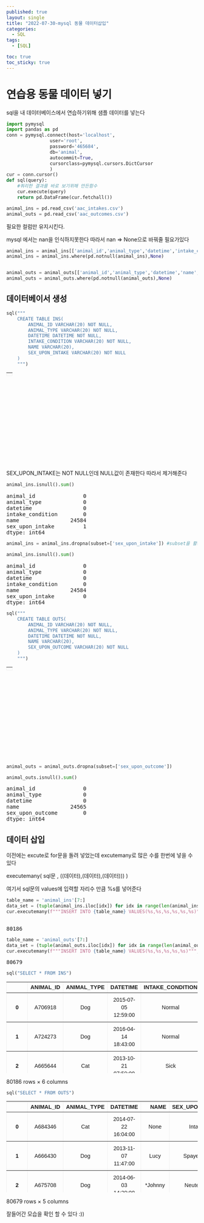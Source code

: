 ```yaml
---
published: true
layout: single
title: "2022-07-30-mysql 동물 데이터삽입"
categories:
  - SQL
tags:
  - [SQL]

toc: true
toc_sticky: true
---
```



<head>
  <style>
    table.dataframe {
      white-space: normal;
      width: 100%;
      height: 240px;
      display: block;
      overflow: auto;
      font-family: Arial, sans-serif;
      font-size: 0.9rem;
      line-height: 20px;
      text-align: center;
      border: 0px !important;
    }

    table.dataframe th {
      text-align: center;
      font-weight: bold;
      padding: 8px;
    }

    table.dataframe td {
      text-align: center;
      padding: 8px;
    }

    table.dataframe tr:hover {
      background: #b8d1f3; 
    }

    .output_prompt {
      overflow: auto;
      font-size: 0.9rem;
      line-height: 1.45;
      border-radius: 0.3rem;
      -webkit-overflow-scrolling: touch;
      padding: 0.8rem;
      margin-top: 0;
      margin-bottom: 15px;
      font: 1rem Consolas, "Liberation Mono", Menlo, Courier, monospace;
      color: $code-text-color;
      border: solid 1px $border-color;
      border-radius: 0.3rem;
      word-break: normal;
      white-space: pre;
    }

  .dataframe tbody tr th:only-of-type {
      vertical-align: middle;
  }

  .dataframe tbody tr th {
      vertical-align: top;
  }

  .dataframe thead th {
      text-align: center !important;
      padding: 8px;
  }

  .page__content p {
      margin: 0 0 0px !important;
  }

  .page__content p > strong {
    font-size: 0.8rem !important;
  }

  </style>
</head>


# 연습용 동물 데이터 넣기


sql을 내 데이터베이스에서 연습하기위해 샘플 데이터를 넣는다



```python
import pymysql
import pandas as pd
conn = pymysql.connect(host='localhost',
                user='root',
                password='465684',
                db='animal',
                autocommit=True,
                cursorclass=pymysql.cursors.DictCursor
                )
cur = conn.cursor()
def sql(query):
    #쿼리한 결과를 바로 보기위해 만든함수
    cur.execute(query)
    return pd.DataFrame(cur.fetchall())
```


```python
animal_ins = pd.read_csv('aac_intakes.csv')
animal_outs = pd.read_csv('aac_outcomes.csv')
```

필요한 컬럼만 유지시킨다.

mysql 에서는 nan을 인식하지못한다 따라서 nan => None으로 바꿔줄 필요가있다



```python
animal_ins = animal_ins[['animal_id','animal_type','datetime','intake_condition','name','sex_upon_intake']]
animal_ins = animal_ins.where(pd.notnull(animal_ins),None)


animal_outs = animal_outs[['animal_id','animal_type','datetime','name','sex_upon_outcome']]
animal_outs = animal_outs.where(pd.notnull(animal_outs),None)
```

## 데이터베이서 생성



```python
sql("""
    CREATE TABLE INS(
        ANIMAL_ID VARCHAR(20) NOT NULL,
        ANIMAL_TYPE VARCHAR(20) NOT NULL,
        DATETIME DATETIME NOT NULL,
        INTAKE_CONDITION VARCHAR(20) NOT NULL,
        NAME VARCHAR(20),
        SEX_UPON_INTAKE VARCHAR(20) NOT NULL        
    )
    """)
```

<div>
<style scoped>
    .dataframe tbody tr th:only-of-type {
        vertical-align: middle;
    }

    .dataframe tbody tr th {
        vertical-align: top;
    }

    .dataframe thead th {
        text-align: right;
    }
</style>
<table border="1" class="dataframe">
  <thead>
    <tr style="text-align: right;">
      <th></th>
    </tr>
  </thead>
  <tbody>
  </tbody>
</table>
</div>


SEX_UPON_INTAKE는 NOT NULL인데 NULL값이 존재한다 따라서 제거해준다



```python
animal_ins.isnull().sum()
```

<pre>
animal_id               0
animal_type             0
datetime                0
intake_condition        0
name                24584
sex_upon_intake         1
dtype: int64
</pre>

```python
animal_ins = animal_ins.dropna(subset=['sex_upon_intake']) #subset을 활용하면 그 컬럼에서만 제거가능
```


```python
animal_ins.isnull().sum()
```

<pre>
animal_id               0
animal_type             0
datetime                0
intake_condition        0
name                24584
sex_upon_intake         0
dtype: int64
</pre>

```python
sql("""
    CREATE TABLE OUTS(
        ANIMAL_ID VARCHAR(20) NOT NULL,
        ANIMAL_TYPE VARCHAR(20) NOT NULL,
        DATETIME DATETIME NOT NULL,
        NAME VARCHAR(20),
        SEX_UPON_OUTCOME VARCHAR(20) NOT NULL        
    )
    """)
```

<div>
<style scoped>
    .dataframe tbody tr th:only-of-type {
        vertical-align: middle;
    }

    .dataframe tbody tr th {
        vertical-align: top;
    }

    .dataframe thead th {
        text-align: right;
    }
</style>
<table border="1" class="dataframe">
  <thead>
    <tr style="text-align: right;">
      <th></th>
    </tr>
  </thead>
  <tbody>
  </tbody>
</table>
</div>



```python
animal_outs = animal_outs.dropna(subset=['sex_upon_outcome'])
```


```python
animal_outs.isnull().sum()
```

<pre>
animal_id               0
animal_type             0
datetime                0
name                24565
sex_upon_outcome        0
dtype: int64
</pre>
## 데이터 삽입


이전에는 excute로 for문을 돌려 넣었는데 excutemany로 많은 수를 한번에 넣을 수 있다

executemany( sql문 , ((데이터),(데이터),(데이터))) )

여기서 sql문의 values에 입력할 자리수 만큼 %s를 넣어준다



```python
table_name = 'animal_ins'[7:]     
data_set = (tuple(animal_ins.iloc[idx]) for idx in range(len(animal_ins)))
cur.executemany(f"""INSERT INTO {table_name} VALUES(%s,%s,%s,%s,%s,%s)""",data_set)
    
```

<pre>
80186
</pre>

```python
table_name = 'animal_outs'[7:]     
data_set = (tuple(animal_outs.iloc[idx]) for idx in range(len(animal_outs)))
cur.executemany(f"""INSERT INTO {table_name} VALUES(%s,%s,%s,%s,%s)""",data_set)
```

<pre>
80679
</pre>

```python
sql("SELECT * FROM INS")
```

<div>
<style scoped>
    .dataframe tbody tr th:only-of-type {
        vertical-align: middle;
    }

    .dataframe tbody tr th {
        vertical-align: top;
    }

    .dataframe thead th {
        text-align: right;
    }
</style>
<table border="1" class="dataframe">
  <thead>
    <tr style="text-align: right;">
      <th></th>
      <th>ANIMAL_ID</th>
      <th>ANIMAL_TYPE</th>
      <th>DATETIME</th>
      <th>INTAKE_CONDITION</th>
      <th>NAME</th>
      <th>SEX_UPON_INTAKE</th>
    </tr>
  </thead>
  <tbody>
    <tr>
      <th>0</th>
      <td>A706918</td>
      <td>Dog</td>
      <td>2015-07-05 12:59:00</td>
      <td>Normal</td>
      <td>Belle</td>
      <td>Spayed Female</td>
    </tr>
    <tr>
      <th>1</th>
      <td>A724273</td>
      <td>Dog</td>
      <td>2016-04-14 18:43:00</td>
      <td>Normal</td>
      <td>Runster</td>
      <td>Intact Male</td>
    </tr>
    <tr>
      <th>2</th>
      <td>A665644</td>
      <td>Cat</td>
      <td>2013-10-21 07:59:00</td>
      <td>Sick</td>
      <td>None</td>
      <td>Intact Female</td>
    </tr>
    <tr>
      <th>3</th>
      <td>A682524</td>
      <td>Dog</td>
      <td>2014-06-29 10:38:00</td>
      <td>Normal</td>
      <td>Rio</td>
      <td>Neutered Male</td>
    </tr>
    <tr>
      <th>4</th>
      <td>A743852</td>
      <td>Dog</td>
      <td>2017-02-18 12:46:00</td>
      <td>Normal</td>
      <td>Odin</td>
      <td>Neutered Male</td>
    </tr>
    <tr>
      <th>...</th>
      <td>...</td>
      <td>...</td>
      <td>...</td>
      <td>...</td>
      <td>...</td>
      <td>...</td>
    </tr>
    <tr>
      <th>80181</th>
      <td>A769067</td>
      <td>Dog</td>
      <td>2018-03-29 18:20:00</td>
      <td>Aged</td>
      <td>None</td>
      <td>Spayed Female</td>
    </tr>
    <tr>
      <th>80182</th>
      <td>A768934</td>
      <td>Dog</td>
      <td>2018-03-27 14:27:00</td>
      <td>Normal</td>
      <td>None</td>
      <td>Intact Male</td>
    </tr>
    <tr>
      <th>80183</th>
      <td>A769064</td>
      <td>Other</td>
      <td>2018-03-29 17:13:00</td>
      <td>Normal</td>
      <td>None</td>
      <td>Unknown</td>
    </tr>
    <tr>
      <th>80184</th>
      <td>A675680</td>
      <td>Dog</td>
      <td>2014-03-31 18:10:00</td>
      <td>Normal</td>
      <td>Draco</td>
      <td>Neutered Male</td>
    </tr>
    <tr>
      <th>80185</th>
      <td>A680949</td>
      <td>Dog</td>
      <td>2014-06-10 11:53:00</td>
      <td>Normal</td>
      <td>Lolo</td>
      <td>Intact Male</td>
    </tr>
  </tbody>
</table>
<p>80186 rows × 6 columns</p>
</div>



```python
sql("SELECT * FROM OUTS")
```

<div>
<style scoped>
    .dataframe tbody tr th:only-of-type {
        vertical-align: middle;
    }

    .dataframe tbody tr th {
        vertical-align: top;
    }

    .dataframe thead th {
        text-align: right;
    }
</style>
<table border="1" class="dataframe">
  <thead>
    <tr style="text-align: right;">
      <th></th>
      <th>ANIMAL_ID</th>
      <th>ANIMAL_TYPE</th>
      <th>DATETIME</th>
      <th>NAME</th>
      <th>SEX_UPON_OUTCOME</th>
    </tr>
  </thead>
  <tbody>
    <tr>
      <th>0</th>
      <td>A684346</td>
      <td>Cat</td>
      <td>2014-07-22 16:04:00</td>
      <td>None</td>
      <td>Intact Male</td>
    </tr>
    <tr>
      <th>1</th>
      <td>A666430</td>
      <td>Dog</td>
      <td>2013-11-07 11:47:00</td>
      <td>Lucy</td>
      <td>Spayed Female</td>
    </tr>
    <tr>
      <th>2</th>
      <td>A675708</td>
      <td>Dog</td>
      <td>2014-06-03 14:20:00</td>
      <td>*Johnny</td>
      <td>Neutered Male</td>
    </tr>
    <tr>
      <th>3</th>
      <td>A680386</td>
      <td>Dog</td>
      <td>2014-06-15 15:50:00</td>
      <td>Monday</td>
      <td>Neutered Male</td>
    </tr>
    <tr>
      <th>4</th>
      <td>A683115</td>
      <td>Other</td>
      <td>2014-07-07 14:04:00</td>
      <td>None</td>
      <td>Unknown</td>
    </tr>
    <tr>
      <th>...</th>
      <td>...</td>
      <td>...</td>
      <td>...</td>
      <td>...</td>
      <td>...</td>
    </tr>
    <tr>
      <th>80674</th>
      <td>A769131</td>
      <td>Dog</td>
      <td>2018-04-03 18:22:00</td>
      <td>Bella</td>
      <td>Spayed Female</td>
    </tr>
    <tr>
      <th>80675</th>
      <td>A665594</td>
      <td>Dog</td>
      <td>2018-04-03 18:18:00</td>
      <td>Fifi</td>
      <td>Spayed Female</td>
    </tr>
    <tr>
      <th>80676</th>
      <td>A769120</td>
      <td>Dog</td>
      <td>2018-04-03 18:36:00</td>
      <td>Subbu</td>
      <td>Spayed Female</td>
    </tr>
    <tr>
      <th>80677</th>
      <td>A764644</td>
      <td>Dog</td>
      <td>2018-04-03 18:43:00</td>
      <td>*Phineas</td>
      <td>Neutered Male</td>
    </tr>
    <tr>
      <th>80678</th>
      <td>A768726</td>
      <td>Dog</td>
      <td>2018-04-03 18:36:00</td>
      <td>Sky</td>
      <td>Intact Female</td>
    </tr>
  </tbody>
</table>
<p>80679 rows × 5 columns</p>
</div>


잘들어간 모습을 확인 할 수 있다 :))


